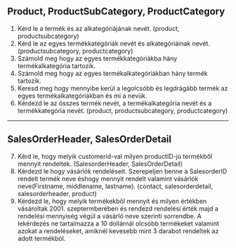 ## Product, ProductSubCategory, ProductCategory  
  
1. Kérd le a termék és az alkategóriájának nevét. (product, productsubcategory)
2. Kérd le az egyes termékkategóriák nevét és  alkategóriáinak nevét. (productsubcategory, productcategory)
3. Számold meg hogy az egyes termékkategóriákba hány termékalkategória tartozik.
4. Számold meg hogy az egyes termékalkategóriákban hány termék tartozik.
5. Keresd meg hogy mennyibe kerül a legolcsóbb és legdrágább termék az egyes termékalkategóriákban és mi a nevük.
6. Kérdezd le az összes termék nevét, a termékalkategória nevét és a termékkategória nevét. (product, productsubcategory, productcategory)

---  
## SalesOrderHeader, SalesOrderDetail  

7. Kérd le, hogy melyik customerid-val milyen productID-jú termékből mennyit rendeltek. (SalesorderHeader, SalesOrderDetail)
8. Kérdezd le hogy vásárlók rendeléseit. Szerepeljen benne a SalesorderID rendelt termék neve éshogy mennyit rendelt valamint vásárlók neve(Firstname, middlename, lastname).  (contact, salesorderdetail, salesorderheader, product)
9. Kérdezd le, hogy melyik termékekből mennyit és milyen értékben vásároltak 2001. szeptermberében és rendezd rendelési érték majd a rendelési mennyiség végül a vásárló neve szerinti sorrendbe. A lekérdezés ne tartalmazza a 10 dollárnál olcsóbb termékeket valamint azokat a rendeléseket, amiknél kevesebb mint 3 darabot rendeltek az adott termékból.
